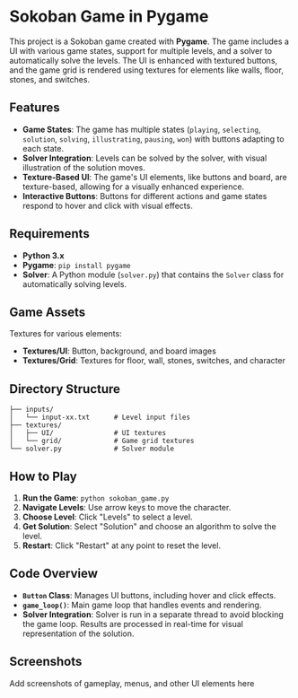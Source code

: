 # Sokoban Game in Pygame

This project is a Sokoban game created with **Pygame**. The game includes a UI with various game states, support for multiple levels, and a solver to automatically solve the levels. The UI is enhanced with textured buttons, and the game grid is rendered using textures for elements like walls, floor, stones, and switches.

## Features

- **Game States**: The game has multiple states (`playing`, `selecting`, `solution`, `solving`, `illustrating`, `pausing`, `won`) with buttons adapting to each state.
- **Solver Integration**: Levels can be solved by the solver, with visual illustration of the solution moves.
- **Texture-Based UI**: The game's UI elements, like buttons and board, are texture-based, allowing for a visually enhanced experience.
- **Interactive Buttons**: Buttons for different actions and game states respond to hover and click with visual effects.

## Requirements

- **Python 3.x**
- **Pygame**: `pip install pygame`
- **Solver**: A Python module (`solver.py`) that contains the `Solver` class for automatically solving levels.

## Game Assets

Textures for various elements:
- **Textures/UI**: Button, background, and board images
- **Textures/Grid**: Textures for floor, wall, stones, switches, and character

## Directory Structure

```
├── inputs/
│   └── input-xx.txt      # Level input files
├── textures/
│   ├── UI/               # UI textures
│   └── grid/             # Game grid textures
└── solver.py             # Solver module
```

## How to Play

1. **Run the Game**: `python sokoban_game.py`
2. **Navigate Levels**: Use arrow keys to move the character.
3. **Choose Level**: Click "Levels" to select a level.
4. **Get Solution**: Select "Solution" and choose an algorithm to solve the level.
5. **Restart**: Click "Restart" at any point to reset the level.

## Code Overview

- **`Button` Class**: Manages UI buttons, including hover and click effects.
- **`game_loop()`**: Main game loop that handles events and rendering.
- **Solver Integration**: Solver is run in a separate thread to avoid blocking the game loop. Results are processed in real-time for visual representation of the solution.

## Screenshots

Add screenshots of gameplay, menus, and other UI elements here